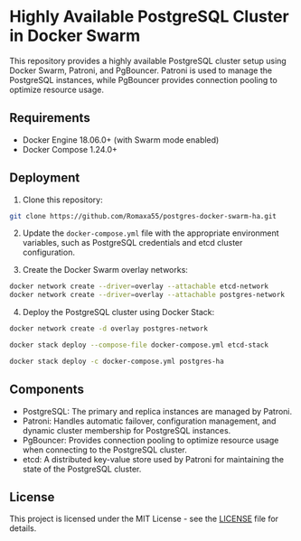 # Highly Available PostgreSQL Cluster in Docker Swarm

This repository provides a highly available PostgreSQL cluster setup using Docker Swarm, Patroni, and PgBouncer. Patroni is used to manage the PostgreSQL instances, while PgBouncer provides connection pooling to optimize resource usage.

## Requirements

- Docker Engine 18.06.0+ (with Swarm mode enabled)
- Docker Compose 1.24.0+

## Deployment

1. Clone this repository:

```bash
git clone https://github.com/Romaxa55/postgres-docker-swarm-ha.git
```

2. Update the `docker-compose.yml` file with the appropriate environment variables, such as PostgreSQL credentials and etcd cluster configuration.

3. Create the Docker Swarm overlay networks:

```bash
docker network create --driver=overlay --attachable etcd-network
docker network create --driver=overlay --attachable postgres-network
```


4. Deploy the PostgreSQL cluster using Docker Stack:

```bash
docker network create -d overlay postgres-network

docker stack deploy --compose-file docker-compose.yml etcd-stack

docker stack deploy -c docker-compose.yml postgres-ha
```


## Components

- PostgreSQL: The primary and replica instances are managed by Patroni.
- Patroni: Handles automatic failover, configuration management, and dynamic cluster membership for PostgreSQL instances.
- PgBouncer: Provides connection pooling to optimize resource usage when connecting to the PostgreSQL cluster.
- etcd: A distributed key-value store used by Patroni for maintaining the state of the PostgreSQL cluster.

## License

This project is licensed under the MIT License - see the [LICENSE](LICENSE) file for details.
